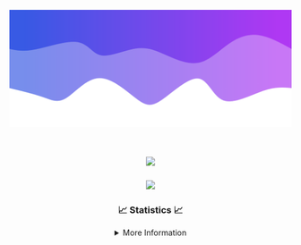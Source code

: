 ![Header](./IMG_4001.png)
<div align="center">

<h1 align="center">
  <a href="https://git.io/typing-svg">
    <img src="https://readme-typing-svg.herokuapp.com/?lines=Welcome+to+my+profile!+👋;JavaScript+developer.;&center=true&size=25">
  </a>
</h1>

<p align="center">
  <img src="https://lanyard.cnrad.dev/api/624702585596805130" />
</p>

### 📈 Statistics 📈
<details>
    <summary>More Information</summary>
    <br/>

<!--START_SECTION:waka-->
![Code Time](http://img.shields.io/badge/Code%20Time-158%20hrs%2043%20mins-blue)

![Profile Views](http://img.shields.io/badge/Profile%20Views-0-blue)

**🐱 My GitHub Data** 

> 📦 2.5 kB Used in GitHub's Storage 
 > 
> 🏆 3 Contributions in the Year 2024
 > 
> 🚫 Not Opted to Hire
 > 
> 📜 5 Public Repositories 
 > 
> 🔑 1 Private Repositories 
 > 
**I'm an Early 🐤** 

```text
🌞 Morning                352 commits         ███████░░░░░░░░░░░░░░░░░░   28.59 % 
🌆 Daytime                431 commits         █████████░░░░░░░░░░░░░░░░   35.01 % 
🌃 Evening                405 commits         ████████░░░░░░░░░░░░░░░░░   32.90 % 
🌙 Night                  43 commits          █░░░░░░░░░░░░░░░░░░░░░░░░   03.49 % 
```
📅 **I'm Most Productive on Wednesday** 

```text
Monday                   150 commits         ███░░░░░░░░░░░░░░░░░░░░░░   12.19 % 
Tuesday                  163 commits         ███░░░░░░░░░░░░░░░░░░░░░░   13.24 % 
Wednesday                297 commits         ██████░░░░░░░░░░░░░░░░░░░   24.13 % 
Thursday                 249 commits         █████░░░░░░░░░░░░░░░░░░░░   20.23 % 
Friday                   141 commits         ███░░░░░░░░░░░░░░░░░░░░░░   11.45 % 
Saturday                 107 commits         ██░░░░░░░░░░░░░░░░░░░░░░░   08.69 % 
Sunday                   124 commits         ███░░░░░░░░░░░░░░░░░░░░░░   10.07 % 
```


📊 **This Week I Spent My Time On** 

```text
🕑︎ Time Zone: America/New_York

💬 Programming Languages: 
Java                     26 hrs 34 mins      ████████████████████████░   97.06 % 
XML                      37 mins             █░░░░░░░░░░░░░░░░░░░░░░░░   02.26 % 
YAML                     6 mins              ░░░░░░░░░░░░░░░░░░░░░░░░░   00.40 % 
Kotlin                   4 mins              ░░░░░░░░░░░░░░░░░░░░░░░░░   00.28 % 

🔥 Editors: 
IntelliJ                 27 hrs 22 mins      █████████████████████████   100.00 % 

🐱‍💻 Projects: 
hcf                      12 hrs 22 mins      ███████████░░░░░░░░░░░░░░   45.21 % 
Mercury                  5 hrs 18 mins       █████░░░░░░░░░░░░░░░░░░░░   19.41 % 
Oxygen                   4 hrs 4 mins        ████░░░░░░░░░░░░░░░░░░░░░   14.87 % 
HCTeams                  2 hrs 32 mins       ██░░░░░░░░░░░░░░░░░░░░░░░   09.30 % 
Oxygens                  2 hrs 19 mins       ██░░░░░░░░░░░░░░░░░░░░░░░   08.50 % 

💻 Operating System: 
Windows                  27 hrs 22 mins      █████████████████████████   100.00 % 
```

**I Mostly Code in Java** 

```text
Java                     24 repos            ██████████████████████░░░   88.89 % 
JavaScript               2 repos             ██░░░░░░░░░░░░░░░░░░░░░░░   07.41 % 
C++                      1 repo              █░░░░░░░░░░░░░░░░░░░░░░░░   03.70 % 
```



**Timeline**

![Lines of Code chart](https://raw.githubusercontent.com/DevDipin/DevDipin/main/assets/bar_graph.png)


 Last Updated on 16/03/2024 01:39:57 UTC
<!--END_SECTION:waka-->

![Footer](./IMG_4002.png)